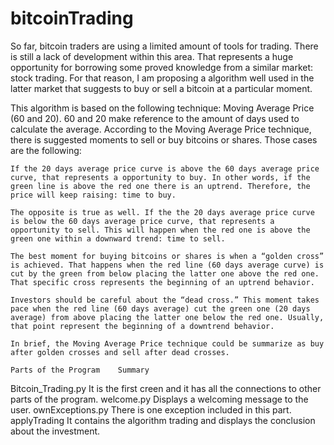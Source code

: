 # bitcoinTrading
So far, bitcoin traders are using a limited amount of tools for trading. There is still a lack of development within this area. That represents a huge opportunity for borrowing some proved knowledge from a similar market: stock trading. For that reason, I am proposing a algorithm well used in the latter market that suggests to buy or sell a bitcoin at a particular moment.

This algorithm is based on the following technique: Moving Average Price (60 and 20). 60 and 20 make reference to the amount of days used to calculate the average.
According to the Moving Average Price technique, there is suggested moments to sell or buy bitcoins or shares. Those cases are the following:

	If the 20 days average price curve is above the 60 days average price curve, that represents a opportunity to buy. In other words, if the green line is above the red one there is an uptrend. Therefore, the price will keep raising: time to buy.

	The opposite is true as well. If the the 20 days average price curve is below the 60 days average price curve, that represents a opportunity to sell. This will happen when the red one is above the green one within a downward trend: time to sell.

	The best moment for buying bitcoins or shares is when a “golden cross” is achieved. That happens when the red line (60 days average curve) is cut by the green from below placing the latter one above the red one. That specific cross represents the beginning of an uptrend behavior.

	Investors should be careful about the “dead cross.” This moment takes pace when the red line (60 days average) cut the green one (20 days average) from above placing the latter one below the red one. Usually, that point represent the beginning of a downtrend behavior. 

	In brief, the Moving Average Price technique could be summarize as buy after golden crosses and sell after dead crosses.
	
	Parts of the Program	Summary
Bitcoin_Trading.py	It is the first creen and it has all the connections to other parts of the program.
welcome.py	Displays a welcoming message to the user.
ownExceptions.py	There is one exception included in this part.
applyTrading	It contains the algorithm trading and displays the conclusion about the investment.
